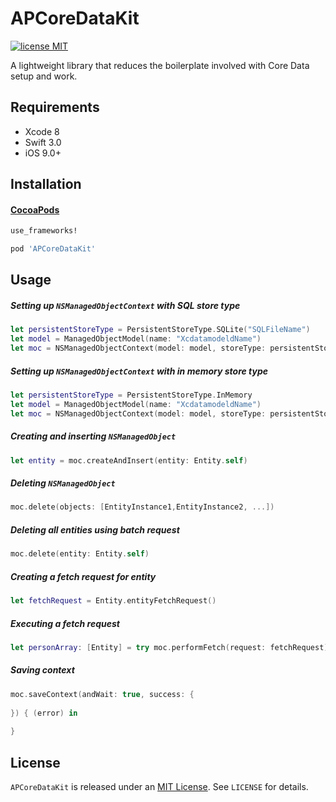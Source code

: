 # APCoreDataKit
 [![license MIT](https://img.shields.io/cocoapods/l/JSQCoreDataKit.svg)][mitLink]


A lightweight library that reduces the boilerplate involved with Core Data setup and work.

## Requirements
* Xcode 8
* Swift 3.0
* iOS 9.0+

## Installation

#### [CocoaPods](http://cocoapods.org)

````ruby
use_frameworks!

pod 'APCoreDataKit'

````

## Usage 

##### Setting up `NSManagedObjectContext` with SQL store type

````swift
let persistentStoreType = PersistentStoreType.SQLite("SQLFileName")
let model = ManagedObjectModel(name: "XcdatamodeldName")   
let moc = NSManagedObjectContext(model: model, storeType: persistentStoreType)
````

##### Setting up `NSManagedObjectContext` with in memory store type

````swift
let persistentStoreType = PersistentStoreType.InMemory
let model = ManagedObjectModel(name: "XcdatamodeldName")   
let moc = NSManagedObjectContext(model: model, storeType: persistentStoreType)
````

##### Creating and inserting `NSManagedObject`

````swift
let entity = moc.createAndInsert(entity: Entity.self)
````

##### Deleting `NSManagedObject`

````swift
moc.delete(objects: [EntityInstance1,EntityInstance2, ...])
````

##### Deleting all entities using batch request 

````swift
moc.delete(entity: Entity.self)
````
##### Creating a fetch request for entity  

````swift
let fetchRequest = Entity.entityFetchRequest()
````

##### Executing a fetch request 

````swift
let personArray: [Entity] = try moc.performFetch(request: fetchRequest)
````

##### Saving context 

````swift
moc.saveContext(andWait: true, success: { 
            
}) { (error) in
                
}
````
## License

`APCoreDataKit` is released under an [MIT License][mitLink]. See `LICENSE` for details.

[mitLink]:http://opensource.org/licenses/MIT